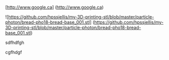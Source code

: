 

[http://www.google.ca] (http://www.google.ca)


![https://github.com/hpssjellis/my-3D-printing-stl/blob/master/particle-photon/bread-pho18-bread-base_001.stl] (https://github.com/hpssjellis/my-3D-printing-stl/blob/master/particle-photon/bread-pho18-bread-base_001.stl)


sdfhdfgh



cgfhdgf
